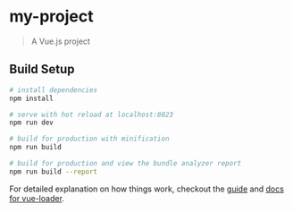 # my-project

> A Vue.js project

## Build Setup

``` bash
# install dependencies
npm install

# serve with hot reload at localhost:8023
npm run dev

# build for production with minification
npm run build

# build for production and view the bundle analyzer report
npm run build --report
```

For detailed explanation on how things work, checkout the [guide](http://vuejs-templates.github.io/webpack/) and [docs for vue-loader](http://vuejs.github.io/vue-loader).
